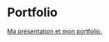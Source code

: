 <h1>
    Portfolio
</h1>
<a href="https://samisassi8.github.io/portfolio/">
    Ma présentation et mon portfolio.
</a>
